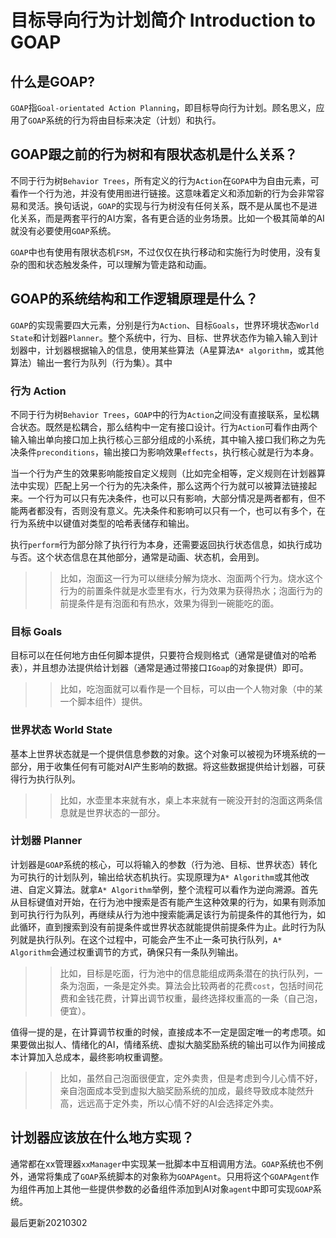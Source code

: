 # 目标导向行为计划简介 Introduction to GOAP

## 什么是GOAP?
`GOAP`指`Goal-orientated Action Planning`，即目标导向行为计划。顾名思义，应用了`GOAP`系统的行为将由目标来决定（计划）和执行。

## GOAP跟之前的行为树和有限状态机是什么关系？
不同于行为树`Behavior Trees`，所有定义的行为`Action`在`GOPA`中为自由元素，可看作一个行为池，并没有使用`图`进行链接。这意味着定义和添加新的行为会非常容易和灵活。换句话说，`GOAP`的实现与行为树没有任何关系，既不是从属也不是进化关系，而是两套平行的AI方案，各有更合适的业务场景。比如一个极其简单的AI就没有必要使用`GOAP`系统。

`GOAP`中也有使用有限状态机`FSM`，不过仅仅在执行移动和实施行为时使用，没有复杂的图和状态触发条件，可以理解为管走路和动画。

## GOAP的系统结构和工作逻辑原理是什么？
`GOAP`的实现需要四大元素，分别是行为`Action`、目标`Goals`，世界环境状态`World State`和计划器`Planner`。整个系统中，行为、目标、世界状态作为输入输入到计划器中，计划器根据输入的信息，使用某些算法（A星算法`A* algorithm`，或其他算法）输出一套行为队列（行为集）。其中

### 行为 Action
不同于行为树`Behavior Trees`，`GOAP`中的行为`Action`之间没有直接联系，呈松耦合状态。既然是松耦合，那么结构中一定有接口设计。行为`Action`可看作由两个输入输出单向接口加上执行核心三部分组成的小系统，其中输入接口我们称之为先决条件`preconditions`，输出接口为影响效果`effects`，执行核心就是行为本身。

当一个行为产生的效果影响能按自定义规则（比如完全相等，定义规则在计划器算法中实现）匹配上另一个行为的先决条件，那么这两个行为就可以被算法链接起来。一个行为可以只有先决条件，也可以只有影响，大部分情况是两者都有，但不能两者都没有，否则没有意义。先决条件和影响可以只有一个，也可以有多个，在行为系统中以键值对类型的哈希表储存和输出。

执行`perform`行为部分除了执行行为本身，还需要返回执行状态信息，如执行成功与否。这个状态信息在其他部分，通常是动画、状态机，会用到。

>> 比如，泡面这一行为可以继续分解为烧水、泡面两个行为。烧水这个行为的前置条件就是水壶里有水，行为效果为获得热水；泡面行为的前提条件是有泡面和有热水，效果为得到一碗能吃的面。

### 目标 Goals
目标可以在任何地方由任何脚本提供，只要符合规则格式（通常是键值对的哈希表），并且想办法提供给计划器（通常是通过带接口`IGoap`的对象提供）即可。

>> 比如，吃泡面就可以看作是一个目标，可以由一个人物对象（中的某一个脚本组件）提供。

### 世界状态 World State
基本上世界状态就是一个提供信息参数的对象。这个对象可以被视为环境系统的一部分，用于收集任何有可能对AI产生影响的数据。将这些数据提供给计划器，可获得行为执行队列。

>> 比如，水壶里本来就有水，桌上本来就有一碗没开封的泡面这两条信息就是世界状态的一部分。

### 计划器 Planner
计划器是`GOAP`系统的核心，可以将输入的参数（行为池、目标、世界状态）转化为可执行的计划队列，输出给状态机执行。实现原理为`A* Algorithm`或其他改进、自定义算法。就拿`A* Algorithm`举例，整个流程可以看作为逆向溯源。首先从目标键值对开始，在行为池中搜索是否有能产生这种效果的行为，如果有则添加到可执行行为队列，再继续从行为池中搜索能满足该行为前提条件的其他行为，如此循环，直到搜索到没有前提条件或世界状态就能提供前提条件为止。此时行为队列就是执行队列。在这个过程中，可能会产生不止一条可执行队列，`A* Algorithm`会通过权重调节的方式，确保只有一条队列输出。

>> 比如，目标是吃面，行为池中的信息能组成两条潜在的执行队列，一条为泡面，一条是定外卖。算法会比较两者的花费`cost`，包括时间花费和金钱花费，计算出调节权重，最终选择权重高的一条（自己泡，便宜）。

值得一提的是，在计算调节权重的时候，直接成本不一定是固定唯一的考虑项。如果要做出拟人、情绪化的AI，情绪系统、虚拟大脑奖励系统的输出可以作为间接成本计算加入总成本，最终影响权重调整。

>> 比如，虽然自己泡面很便宜，定外卖贵，但是考虑到今儿心情不好，亲自泡面成本受到虚拟大脑奖励系统的加成，最终导致成本陡然升高，远远高于定外卖，所以心情不好的AI会选择定外卖。

## 计划器应该放在什么地方实现？
通常都在xx管理器`xxManager`中实现某一批脚本中互相调用方法。`GOAP`系统也不例外，通常将集成了`GOAP`系统脚本的对象称为`GOAPAgent`。只用将这个`GOAPAgent`作为组件再加上其他一些提供参数的必备组件添加到AI对象`agent`中即可实现`GOAP`系统。

最后更新20210302
